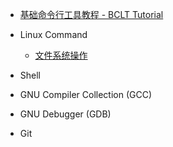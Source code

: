 - [基础命令行工具教程 - BCLT Tutorial](/)

- Linux Command
    - [文件系统操作](LinuxCommand/FileSystem.md)
- Shell
- GNU Compiler Collection (GCC)
- GNU Debugger (GDB)
- Git